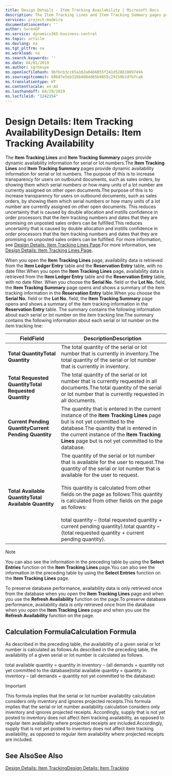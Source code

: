 ```yaml
---
title: Design Details - Item Tracking Availability | Microsoft Docs
description: The Item Tracking Lines and Item Tracking Summary pages provide dynamic availability information for serial or lot numbers. The purpose of this is to increase transparency for users on outbound documents, such as sales orders, by showing them which serial numbers or how many units of a lot number are currently assigned on other open documents.
services: project-madeira
documentationcenter: ''
author: SorenGP
ms.service: dynamics365-business-central
ms.topic: article
ms.devlang: na
ms.tgt_pltfrm: na
ms.workload: na
ms.search.keywords: ''
ms.date: 04/01/2019
ms.author: sgroespe
ms.openlocfilehash: 9bfbcb3cc65a162a04b6055f341d528810097494
ms.sourcegitcommit: 60b87e5eb32bb408dd65b9855c29159b1dfbfca8
ms.translationtype: HT
ms.contentlocale: en-AU
ms.lasthandoff: 04/29/2019
ms.locfileid: "1242154"
---
```

# <a name="design-details-item-tracking-availability"></a><span data-ttu-id="a6d90-104">Design Details: Item Tracking Availability</span><span class="sxs-lookup"><span data-stu-id="a6d90-104">Design Details: Item Tracking Availability</span></span>
<span data-ttu-id="a6d90-105">The **Item Tracking Lines** and **Item Tracking Summary** pages provide dynamic availability information for serial or lot numbers.</span><span class="sxs-lookup"><span data-stu-id="a6d90-105">The **Item Tracking Lines** and **Item Tracking Summary** pages provide dynamic availability information for serial or lot numbers.</span></span> <span data-ttu-id="a6d90-106">The purpose of this is to increase transparency for users on outbound documents, such as sales orders, by showing them which serial numbers or how many units of a lot number are currently assigned on other open documents.</span><span class="sxs-lookup"><span data-stu-id="a6d90-106">The purpose of this is to increase transparency for users on outbound documents, such as sales orders, by showing them which serial numbers or how many units of a lot number are currently assigned on other open documents.</span></span> <span data-ttu-id="a6d90-107">This reduces uncertainty that is caused by double allocation and instills confidence in order processors that the item tracking numbers and dates that they are promising on unposted sales orders can be fulfilled.</span><span class="sxs-lookup"><span data-stu-id="a6d90-107">This reduces uncertainty that is caused by double allocation and instills confidence in order processors that the item tracking numbers and dates that they are promising on unposted sales orders can be fulfilled.</span></span> <span data-ttu-id="a6d90-108">For more information, see [Design Details: Item Tracking Lines Page](design-details-item-tracking-lines-window.md).</span><span class="sxs-lookup"><span data-stu-id="a6d90-108">For more information, see [Design Details: Item Tracking Lines Page](design-details-item-tracking-lines-window.md).</span></span>  

 <span data-ttu-id="a6d90-109">When you open the **Item Tracking Lines** page, availability data is retrieved from the **Item Ledger Entry** table and the **Reservation Entry** table, with no date filter.</span><span class="sxs-lookup"><span data-stu-id="a6d90-109">When you open the **Item Tracking Lines** page, availability data is retrieved from the **Item Ledger Entry** table and the **Reservation Entry** table, with no date filter.</span></span> <span data-ttu-id="a6d90-110">When you choose the **Serial No.** field or the **Lot No.** field, the **Item Tracking Summary** page opens and shows a summary of the item tracking information in the **Reservation Entry** table.</span><span class="sxs-lookup"><span data-stu-id="a6d90-110">When you choose the **Serial No.** field or the **Lot No.** field, the **Item Tracking Summary** page opens and shows a summary of the item tracking information in the **Reservation Entry** table.</span></span> <span data-ttu-id="a6d90-111">The summary contains the following information about each serial or lot number on the item tracking line:</span><span class="sxs-lookup"><span data-stu-id="a6d90-111">The summary contains the following information about each serial or lot number on the item tracking line:</span></span>  

|<span data-ttu-id="a6d90-112">Field</span><span class="sxs-lookup"><span data-stu-id="a6d90-112">Field</span></span>|<span data-ttu-id="a6d90-113">Description</span><span class="sxs-lookup"><span data-stu-id="a6d90-113">Description</span></span>|  
|---------------------------------|---------------------------------------|  
|<span data-ttu-id="a6d90-114">**Total Quantity**</span><span class="sxs-lookup"><span data-stu-id="a6d90-114">**Total Quantity**</span></span>|<span data-ttu-id="a6d90-115">The total quantity of the serial or lot number that is currently in inventory.</span><span class="sxs-lookup"><span data-stu-id="a6d90-115">The total quantity of the serial or lot number that is currently in inventory.</span></span>|  
|<span data-ttu-id="a6d90-116">**Total Requested Quantity**</span><span class="sxs-lookup"><span data-stu-id="a6d90-116">**Total Requested Quantity**</span></span>|<span data-ttu-id="a6d90-117">The total quantity of the serial or lot number that is currently requested in all documents.</span><span class="sxs-lookup"><span data-stu-id="a6d90-117">The total quantity of the serial or lot number that is currently requested in all documents.</span></span>|  
|<span data-ttu-id="a6d90-118">**Current Pending Quantity**</span><span class="sxs-lookup"><span data-stu-id="a6d90-118">**Current Pending Quantity**</span></span>|<span data-ttu-id="a6d90-119">The quantity that is entered in the current instance of the **Item Tracking Lines** page but is not yet committed to the database.</span><span class="sxs-lookup"><span data-stu-id="a6d90-119">The quantity that is entered in the current instance of the **Item Tracking Lines** page but is not yet committed to the database.</span></span>|  
|<span data-ttu-id="a6d90-120">**Total Available Quantity**</span><span class="sxs-lookup"><span data-stu-id="a6d90-120">**Total Available Quantity**</span></span>|<span data-ttu-id="a6d90-121">The quantity of the serial or lot number that is available for the user to request.</span><span class="sxs-lookup"><span data-stu-id="a6d90-121">The quantity of the serial or lot number that is available for the user to request.</span></span><br /><br /> <span data-ttu-id="a6d90-122">This quantity is calculated from other fields on the page as follows:</span><span class="sxs-lookup"><span data-stu-id="a6d90-122">This quantity is calculated from other fields on the page as follows:</span></span><br /><br /> <span data-ttu-id="a6d90-123">total quantity – (total requested quantity + current pending quantity).</span><span class="sxs-lookup"><span data-stu-id="a6d90-123">total quantity – (total requested quantity + current pending quantity).</span></span>|  

> [!NOTE]  
>  <span data-ttu-id="a6d90-124">You can also see the information in the preceding table by using the **Select Entries** function on the **Item Tracking Lines** page.</span><span class="sxs-lookup"><span data-stu-id="a6d90-124">You can also see the information in the preceding table by using the **Select Entries** function on the **Item Tracking Lines** page.</span></span>  

 <span data-ttu-id="a6d90-125">To preserve database performance, availability data is only retrieved once from the database when you open the **Item Tracking Lines** page and when you use the **Refresh Availability** function on the page.</span><span class="sxs-lookup"><span data-stu-id="a6d90-125">To preserve database performance, availability data is only retrieved once from the database when you open the **Item Tracking Lines** page and when you use the **Refresh Availability** function on the page.</span></span>  

## <a name="calculation-formula"></a><span data-ttu-id="a6d90-126">Calculation Formula</span><span class="sxs-lookup"><span data-stu-id="a6d90-126">Calculation Formula</span></span>  
 <span data-ttu-id="a6d90-127">As described in the preceding table, the availability of a given serial or lot number is calculated as follows.</span><span class="sxs-lookup"><span data-stu-id="a6d90-127">As described in the preceding table, the availability of a given serial or lot number is calculated as follows.</span></span>  

 <span data-ttu-id="a6d90-128">total available quantity = quantity in inventory – (all demands + quantity not yet committed to the database)</span><span class="sxs-lookup"><span data-stu-id="a6d90-128">total available quantity = quantity in inventory – (all demands + quantity not yet committed to the database)</span></span>  

> [!IMPORTANT]  
>  <span data-ttu-id="a6d90-129">This formula implies that the serial or lot number availability calculation considers only inventory and ignores projected receipts.</span><span class="sxs-lookup"><span data-stu-id="a6d90-129">This formula implies that the serial or lot number availability calculation considers only inventory and ignores projected receipts.</span></span> <span data-ttu-id="a6d90-130">Accordingly, supply that is not yet posted to inventory does not affect item tracking availability, as opposed to regular item availability where projected receipts are included.</span><span class="sxs-lookup"><span data-stu-id="a6d90-130">Accordingly, supply that is not yet posted to inventory does not affect item tracking availability, as opposed to regular item availability where projected receipts are included.</span></span>  

## <a name="see-also"></a><span data-ttu-id="a6d90-131">See Also</span><span class="sxs-lookup"><span data-stu-id="a6d90-131">See Also</span></span>  
 [<span data-ttu-id="a6d90-132">Design Details: Item Tracking</span><span class="sxs-lookup"><span data-stu-id="a6d90-132">Design Details: Item Tracking</span></span>](design-details-item-tracking.md)

